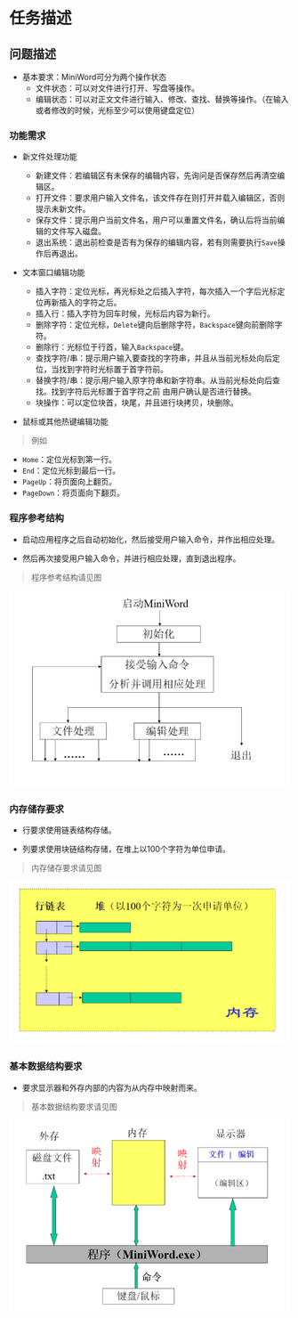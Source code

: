 # 任务描述

## 问题描述

* 基本要求：MiniWord可分为两个操作状态
  * 文件状态：可以对文件进行打开、写盘等操作。
  * 编辑状态：可以对正文文件进行输入、修改、查找、替换等操作。（在输入或者修改的时候，光标至少可以使用键盘定位）

### 功能需求

* 新文件处理功能

  * 新建文件：若编辑区有未保存的编辑内容，先询问是否保存然后再清空编辑区。
  * 打开文件：要求用户输入文件名，该文件存在则打开并载入编辑区，否则提示未新文件。
  * 保存文件：提示用户当前文件名，用户可以重置文件名，确认后将当前编辑的文件写入磁盘。
  * 退出系统：退出前检查是否有为保存的编辑内容，若有则需要执行`Save`操作后再退出。

* 文本窗口编辑功能

  * 插入字符：定位光标，再光标处之后插入字符，每次插入一个字后光标定位再新插入的字符之后。
  * 插入行：插入字符为回车时候，光标后内容为新行。
  * 删除字符：定位光标，`Delete`键向后删除字符，`Backspace`键向前删除字符。
  * 删除行：光标位于行首，输入`Backspace`键。
  * 查找字符/串：提示用户输入要查找的字符串，并且从当前光标处向后定位，当找到字符时光标置于首字符前。
  * 替换字符/串：提示用户输入原字符串和新字符串。从当前光标处向后查找。找到字符后光标置于首字符之前 由用户确认是否进行替换。
  * 块操作：可以定位块首，块尾，并且进行块拷贝，块删除。

* 鼠标或其他热键编辑功能

> 例如

  * `Home`：定位光标到第一行。
  * `End`：定位光标到最后一行。
  * `PageUp`：将页面向上翻页。
  * `PageDown`：将页面向下翻页。

### 程序参考结构

* 启动应用程序之后自动初始化，然后接受用户输入命令，并作出相应处理。

* 然后再次接受用户输入命令，并进行相应处理，直到退出程序。

> 程序参考结构请见图

![程序参考结构](程序参考结构.png)

### 内存储存要求

* 行要求使用链表结构存储。

* 列要求使用块链结构存储，在堆上以100个字符为单位申请。

> 内存储存要求请见图

![内存储存要求](内存储存要求.png)

### 基本数据结构要求

* 要求显示器和外存内部的内容为从内存中映射而来。

> 基本数据结构要求请见图

![基本数据结构](基本数据结构要求.png)
